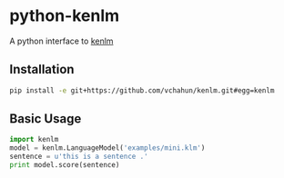 # python-kenlm

A python interface to [kenlm](http://kheafield.com/code/kenlm/)

## Installation

```bash
pip install -e git+https://github.com/vchahun/kenlm.git#egg=kenlm
```

## Basic Usage
```python
import kenlm
model = kenlm.LanguageModel('examples/mini.klm')
sentence = u'this is a sentence .'
print model.score(sentence)
```
